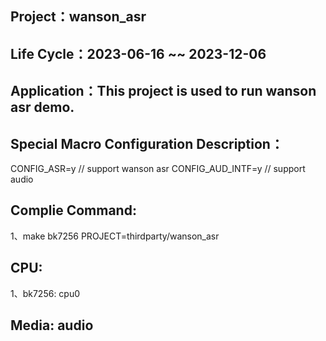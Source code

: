 ## Project：wanson_asr

## Life Cycle：2023-06-16 ~~ 2023-12-06

## Application：This project is used to run wanson asr demo.

## Special Macro Configuration Description：
CONFIG_ASR=y                  // support wanson asr
CONFIG_AUD_INTF=y             // support audio

## Complie Command:
1、make bk7256 PROJECT=thirdparty/wanson_asr

## CPU:
1、bk7256: cpu0

## Media: audio
